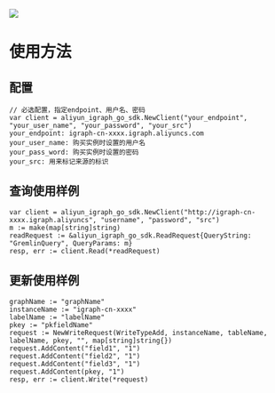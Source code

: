 ![](https://aliyunsdk-pages.alicdn.com/icons/AlibabaCloud.svg)

# 使用方法
## 配置
    // 必选配置，指定endpoint、用户名、密码
    var client = aliyun_igraph_go_sdk.NewClient("your_endpoint", "your_user_name", "your_password", "your_src")
    your_endpoint: igraph-cn-xxxx.igraph.aliyuncs.com
    your_user_name: 购买实例时设置的用户名
    your_pass_word: 购买实例时设置的密码
    your_src: 用来标记来源的标识

## 查询使用样例

    var client = aliyun_igraph_go_sdk.NewClient("http://igraph-cn-xxxx.igraph.aliyuncs", "username", "password", "src")
    m := make(map[string]string)
    readRequest := &aliyun_igraph_go_sdk.ReadRequest{QueryString: "GremlinQuery", QueryParams: m}
    resp, err := client.Read(*readRequest)

## 更新使用样例
    graphName := "graphName"
    instanceName := "igraph-cn-xxxx"
    labelName := "labelName"
    pkey := "pkfieldName"
    request := NewWriteRequest(WriteTypeAdd, instanceName, tableName, labelName, pkey, "", map[string]string{})
    request.AddContent("field1", "1")
    request.AddContent("field2", "1")
    request.AddContent("field3", "1")
    request.AddContent(pkey, "1")
    resp, err := client.Write(*request)